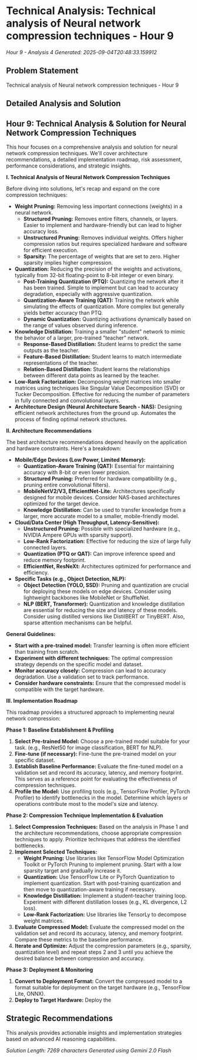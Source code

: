 # Technical Analysis: Technical analysis of Neural network compression techniques - Hour 9
*Hour 9 - Analysis 4*
*Generated: 2025-09-04T20:48:33.159912*

## Problem Statement
Technical analysis of Neural network compression techniques - Hour 9

## Detailed Analysis and Solution
## Hour 9: Technical Analysis & Solution for Neural Network Compression Techniques

This hour focuses on a comprehensive analysis and solution for neural network compression techniques. We'll cover architecture recommendations, a detailed implementation roadmap, risk assessment, performance considerations, and strategic insights.

**I. Technical Analysis of Neural Network Compression Techniques**

Before diving into solutions, let's recap and expand on the core compression techniques:

*   **Weight Pruning:** Removing less important connections (weights) in a neural network.
    *   **Structured Pruning:** Removes entire filters, channels, or layers. Easier to implement and hardware-friendly but can lead to higher accuracy loss.
    *   **Unstructured Pruning:** Removes individual weights. Offers higher compression ratios but requires specialized hardware and software for efficient execution.
    *   **Sparsity:** The percentage of weights that are set to zero. Higher sparsity implies higher compression.
*   **Quantization:** Reducing the precision of the weights and activations, typically from 32-bit floating-point to 8-bit integer or even binary.
    *   **Post-Training Quantization (PTQ):** Quantizing the network after it has been trained.  Simple to implement but can lead to accuracy degradation, especially with aggressive quantization.
    *   **Quantization-Aware Training (QAT):** Training the network while simulating the effects of quantization.  More complex but generally yields better accuracy than PTQ.
    *   **Dynamic Quantization:** Quantizing activations dynamically based on the range of values observed during inference.
*   **Knowledge Distillation:** Training a smaller "student" network to mimic the behavior of a larger, pre-trained "teacher" network.
    *   **Response-Based Distillation:** Student learns to predict the same outputs as the teacher.
    *   **Feature-Based Distillation:** Student learns to match intermediate representations of the teacher.
    *   **Relation-Based Distillation:** Student learns the relationships between different data points as learned by the teacher.
*   **Low-Rank Factorization:** Decomposing weight matrices into smaller matrices using techniques like Singular Value Decomposition (SVD) or Tucker Decomposition.  Effective for reducing the number of parameters in fully connected and convolutional layers.
*   **Architecture Design (Neural Architecture Search - NAS):** Designing efficient network architectures from the ground up. Automates the process of finding optimal network structures.

**II. Architecture Recommendations**

The best architecture recommendations depend heavily on the application and hardware constraints.  Here's a breakdown:

*   **Mobile/Edge Devices (Low Power, Limited Memory):**
    *   **Quantization-Aware Training (QAT):** Essential for maintaining accuracy with 8-bit or even lower precision.
    *   **Structured Pruning:** Preferred for hardware compatibility (e.g., pruning entire convolutional filters).
    *   **MobileNetV2/V3, EfficientNet-Lite:** Architectures specifically designed for mobile devices.  Consider NAS-based architectures optimized for the target device.
    *   **Knowledge Distillation:** Can be used to transfer knowledge from a larger, more accurate model to a smaller, mobile-friendly model.
*   **Cloud/Data Center (High Throughput, Latency-Sensitive):**
    *   **Unstructured Pruning:**  Possible with specialized hardware (e.g., NVIDIA Ampere GPUs with sparsity support).
    *   **Low-Rank Factorization:** Effective for reducing the size of large fully connected layers.
    *   **Quantization (PTQ or QAT):** Can improve inference speed and reduce memory footprint.
    *   **EfficientNet, ResNeXt:**  Architectures optimized for performance and efficiency.
*   **Specific Tasks (e.g., Object Detection, NLP):**
    *   **Object Detection (YOLO, SSD):** Pruning and quantization are crucial for deploying these models on edge devices.  Consider using lightweight backbones like MobileNet or ShuffleNet.
    *   **NLP (BERT, Transformer):** Quantization and knowledge distillation are essential for reducing the size and latency of these models.  Consider using distilled versions like DistilBERT or TinyBERT.  Also, sparse attention mechanisms can be helpful.

**General Guidelines:**

*   **Start with a pre-trained model:** Transfer learning is often more efficient than training from scratch.
*   **Experiment with different techniques:** The optimal compression strategy depends on the specific model and dataset.
*   **Monitor accuracy closely:** Compression can lead to accuracy degradation.  Use a validation set to track performance.
*   **Consider hardware constraints:** Ensure that the compressed model is compatible with the target hardware.

**III. Implementation Roadmap**

This roadmap provides a structured approach to implementing neural network compression:

**Phase 1: Baseline Establishment & Profiling**

1.  **Select Pre-trained Model:** Choose a pre-trained model suitable for your task. (e.g., ResNet50 for image classification, BERT for NLP).
2.  **Fine-tune (if necessary):** Fine-tune the pre-trained model on your specific dataset.
3.  **Establish Baseline Performance:** Evaluate the fine-tuned model on a validation set and record its accuracy, latency, and memory footprint. This serves as a reference point for evaluating the effectiveness of compression techniques.
4.  **Profile the Model:** Use profiling tools (e.g., TensorFlow Profiler, PyTorch Profiler) to identify bottlenecks in the model.  Determine which layers or operations contribute most to the model's size and latency.

**Phase 2: Compression Technique Implementation & Evaluation**

1.  **Select Compression Techniques:** Based on the analysis in Phase 1 and the architecture recommendations, choose appropriate compression techniques to apply. Prioritize techniques that address the identified bottlenecks.
2.  **Implement Selected Techniques:**
    *   **Weight Pruning:** Use libraries like TensorFlow Model Optimization Toolkit or PyTorch Pruning to implement pruning. Start with a low sparsity target and gradually increase it.
    *   **Quantization:** Use TensorFlow Lite or PyTorch Quantization to implement quantization. Start with post-training quantization and then move to quantization-aware training if necessary.
    *   **Knowledge Distillation:** Implement a student-teacher training loop. Experiment with different distillation losses (e.g., KL divergence, L2 loss).
    *   **Low-Rank Factorization:** Use libraries like TensorLy to decompose weight matrices.
3.  **Evaluate Compressed Model:** Evaluate the compressed model on the validation set and record its accuracy, latency, and memory footprint. Compare these metrics to the baseline performance.
4.  **Iterate and Optimize:** Adjust the compression parameters (e.g., sparsity, quantization level) and repeat steps 2 and 3 until you achieve the desired balance between compression and accuracy.

**Phase 3: Deployment & Monitoring**

1.  **Convert to Deployment Format:** Convert the compressed model to a format suitable for deployment on the target hardware (e.g., TensorFlow Lite, ONNX).
2.  **Deploy to Target Hardware:** Deploy the

## Strategic Recommendations
This analysis provides actionable insights and implementation strategies
based on advanced AI reasoning capabilities.

*Solution Length: 7269 characters*
*Generated using Gemini 2.0 Flash*
